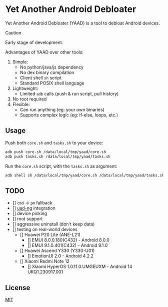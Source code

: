 # Yet Another Android Debloater

Yet Another Android Debloater (YAAD) is a tool to debloat Android devices.

> [!CAUTION]
> Early stage of development.

Advantages of YAAD over other tools:

1. Simple:
    - No python/java/js dependency
    - No dex binary compilation
    - Client shell `sh` script
    - Standard POSIX shell language
2. Lightweight:
    - Limited `adb` calls (push & run script, pull history)
3. No root required
4. Flexible:
    - Can run anything (eg: your own binaries)
    - Supports complex logic (eg: if-else, loops, etc.)

## Usage

Push both `core.sh` and `tasks.sh` to your device:

```bash
adb push core.sh /data/local/tmp/yaad/core.sh
adb push tasks.sh /data/local/tmp/yaad/tasks.sh
```

Run the `core.sh` script, with the `tasks.sh` as argument:

```bash
adb shell sh /data/local/tmp/yaad/core.sh /data/local/tmp/yaad/tasks.sh
```

## TODO

- [] `cmd` -> `pm` fallback
- [] [uad-ng](https://github.com/Universal-Debloater-Alliance/universal-android-debloater-next-generation) integration
- [] device picking
- [] root support
- [] aggressive uninstall (don't keep data)
- [] testing on real-world devices
    - [] Huawei P20 Lite (ANE-L21)
        - [] EMUI 8.0.0.180(C432) - Android 8.0.0
        - [] EMUI 9.1.0.401(C432) - Android 9.1.0
    - [] Huawei Ascend Y330 (Y330-U01)
        - [] EmotionUI 2.0 - Android 4.2.2
    - [] Xiaomi Redmi Note 12
        - [] Xiaomi HyperOS 1.0.11.0.UMGEUXM - Android 14 UKQ1.230917.001

## License

[MIT](LICENSE)
